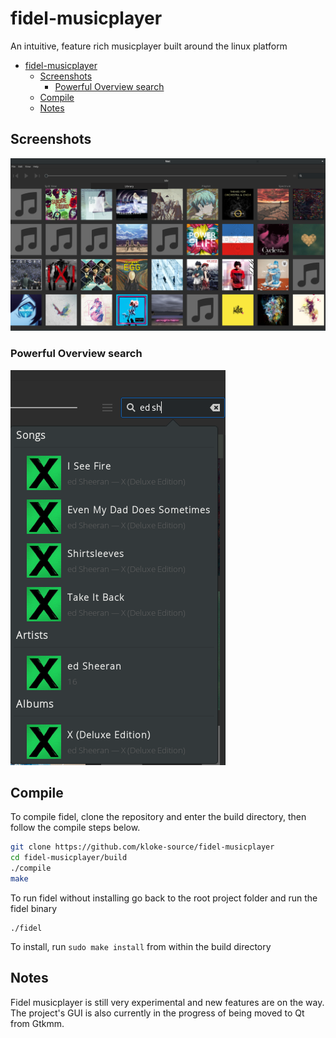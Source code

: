 # fidel-musicplayer
An intuitive, feature rich musicplayer built around the linux platform

   * [fidel-musicplayer](#fidel-musicplayer)
      * [Screenshots](#screenshots)
         * [Powerful Overview search](#powerful-overview-search)
      * [Compile](#compile)
      * [Notes](#notes)


## Screenshots

[![Library View](https://github.com/kloke-source/fidel-musicplayer/blob/master/Screenshots/fidel-library-view.png)](#Screenshots)

### Powerful Overview search

[![Popover Search View](https://github.com/kloke-source/fidel-musicplayer/blob/master/Screenshots/fidel-popover-search-2.png)](#Screenshots)

## Compile

To compile fidel, clone the repository and enter the build directory, then follow the compile steps below.

```bash
git clone https://github.com/kloke-source/fidel-musicplayer
cd fidel-musicplayer/build
./compile
make
```

To run fidel without installing go back to the root project folder and run the fidel binary 

```
./fidel
```

To install, run `sudo make install` from within the build directory

## Notes

Fidel musicplayer is still very experimental and new features are on the way. The project's GUI is also currently in the progress of being moved to Qt from Gtkmm.
